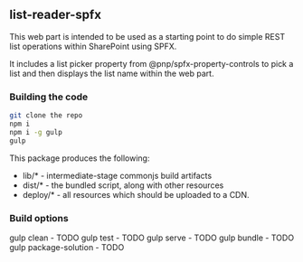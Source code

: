 ## list-reader-spfx

This web part is intended to be used as a starting point to do simple REST list operations within SharePoint using SPFX.

It includes a list picker property from @pnp/spfx-property-controls to pick a list and then displays the list name within the web part.

### Building the code

```bash
git clone the repo
npm i
npm i -g gulp
gulp
```

This package produces the following:

* lib/* - intermediate-stage commonjs build artifacts
* dist/* - the bundled script, along with other resources
* deploy/* - all resources which should be uploaded to a CDN.

### Build options

gulp clean - TODO
gulp test - TODO
gulp serve - TODO
gulp bundle - TODO
gulp package-solution - TODO
